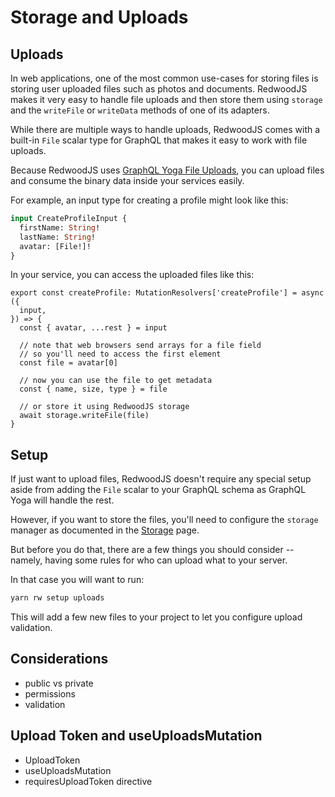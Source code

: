 # Storage and Uploads

## Uploads

In web applications, one of the most common use-cases for storing files is storing user uploaded files such as photos and documents. RedwoodJS makes it very easy to handle file uploads and then store them using `storage` and the `writeFile` or `writeData` methods of one of its adapters.

While there are multiple ways to handle uploads, RedwoodJS comes with a built-in `File` scalar type for GraphQL that makes it easy to work with file uploads.

Because RedwoodJS uses [GraphQL Yoga File Uploads](https://the-guild.dev/graphql/yoga-server/docs/features/file-uploads), you can upload files and consume the binary data inside your services easily.

For example, an input type for creating a profile might look like this:

```graphql
input CreateProfileInput {
  firstName: String!
  lastName: String!
  avatar: [File!]!
}
```

In your service, you can access the uploaded files like this:

```tsx
export const createProfile: MutationResolvers['createProfile'] = async ({
  input,
}) => {
  const { avatar, ...rest } = input

  // note that web browsers send arrays for a file field
  // so you'll need to access the first element
  const file = avatar[0]

  // now you can use the file to get metadata
  const { name, size, type } = file

  // or store it using RedwoodJS storage
  await storage.writeFile(file)
}
```

## Setup

If just want to upload files, RedwoodJS doesn't require any special setup aside from adding the `File` scalar to your GraphQL schema as GraphQL Yoga will handle the rest.

However, if you want to store the files, you'll need to configure the `storage` manager as documented in the [Storage](/docs/storage-and-uploads/storage) page.

But before you do that, there are a few things you should consider -- namely, having some rules for who can upload what to your server.

In that case you will want to run:

```bash
yarn rw setup uploads
```

This will add a few new files to your project to let you configure upload validation.

## Considerations

- public vs private
- permissions
- validation

## Upload Token and useUploadsMutation

- UploadToken
- useUploadsMutation
- requiresUploadToken directive
